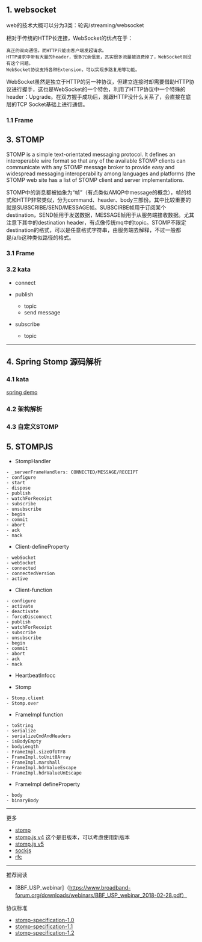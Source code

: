 ## 1. websocket
web的技术大概可以分为3类：轮询/streaming/websocket

相对于传统的HTTP长连接，WebSocket的优点在于：
```
真正的双向通信。而HTTP只能由客户端发起请求。
HTTP请求中带有大量的header，很多冗余信息，其实很多流量被浪费掉了，WebSocket则没有这个问题。
WebSocket协议支持各种Extension，可以实现多路复用等功能。
```
WebSocket虽然是独立于HTTP的另一种协议，但建立连接时却需要借助HTTP协议进行握手，这也是WebSocket的一个特色，利用了HTTP协议中一个特殊的header：Upgrade。在双方握手成功后，就跟HTTP没什么关系了，会直接在底层的TCP Socket基础上进行通信。


### 1.1 Frame


## 3. STOMP

STOMP is a simple text-orientated messaging protocol. 
It defines an interoperable wire format so that any of the available STOMP clients can communicate with 
any STOMP message broker to provide easy and widespread messaging interoperability among languages and 
platforms (the STOMP web site has a list of STOMP client and server implementations.

STOMP中的消息都被抽象为“帧”（有点类似AMQP中message的概念），帧的格式和HTTP非常类似，分为command、header、body三部份。其中比较重要的就是SUBSCRIBE/SEND/MESSAGE帧。SUBSCIRBE帧用于订阅某个destination，SEND帧用于发送数据，MESSAGE帧用于从服务端接收数据。尤其注意下其中的destination header，有点像传统mq中的topic。STOMP不限定destination的格式，可以是任意格式字符串，由服务端去解释，不过一般都是/a/b这种类似路径的格式。

### 3.1 Frame

### 3.2 kata
- connect
- publish 
  - topic
  - send message
  
- subscribe
  - topic

---
## 4. Spring Stomp 源码解析
### 4.1 kata
[spring demo](https://github.com/spring-guides/gs-messaging-stomp-websocket)


### 4.2 架构解析

### 4.3 自定义STOMP


## 5. STOMPJS
- StompHandler
```
- _serverFrameHandlers: CONNECTED/MESSAGE/RECEIPT
- configure
- start
- dispose
- publish
- watchForReceipt
- subscribe
- unsubscribe
- begin
- commit
- abort
- ack
- nack
```

- Client-defineProperty
```
- webSocket
- webSocket
- connected
- connectedVersion
- active

```
- Client-function
```
- configure
- activate
- deactivate
- forceDisconnect
- publish
- watchForReceipt
- subscribe
- unsubscribe
- begin
- commit
- abort
- ack
- nack

```
- HeartbeatInfocc

- Stomp
```
- Stomp.client 
- Stomp.over
```

- FrameImpl function
```
- toString
- serialize
- serializeCmdAndHeaders
- isBodyEmpty
- bodyLength
- FrameImpl.sizeOfUTF8
- FrameImpl.toUnit8Array
- FrameImpl.marshall
- FrameImpl.hdrValueEscape
- FrameImpl.hdrValueUnEscape
```
- FrameImpl defineProperty
```
- body
- binaryBody
```

---
更多

- [stomp](https://stomp.github.io/)
- [stomp.js v4](https://github.com/jmesnil/stomp-websocket) 这个是旧版本，可以考虑使用新版本
- [stomp.js v5](https://github.com/stomp-js/stompjs)
- [sockjs](https://github.com/sockjs/sockjs-client)
- [rfc](https://tools.ietf.org/html/rfc6455)

---
推荐阅读
- [BBF_USP_webinar]（https://www.broadband-forum.org/downloads/webinars/BBF_USP_webinar_2018-02-28.pdf）

协议标准

- [stomp-specification-1.0](https://stomp.github.io/stomp-specification-1.0.html)
- [stomp-specification-1.1](https://stomp.github.io/stomp-specification-1.1.html)
- [stomp-specification-1.2](https://stomp.github.io/stomp-specification-1.2.html)


